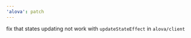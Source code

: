 ```yaml
---
'alova': patch
---
```


fix that states updating not work with `updateStateEffect` in `alova/client`
